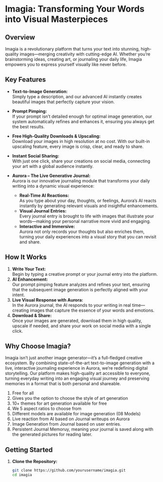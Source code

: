 # Imagia: Transforming Your Words into Visual Masterpieces

## Overview
Imagia is a revolutionary platform that turns your text into stunning, high-quality images—merging creativity with cutting-edge AI. Whether you’re brainstorming ideas, creating art, or journaling your daily life, Imagia empowers you to express yourself visually like never before.

## Key Features
- **Text-to-Image Generation:**  
  Simply type a description, and our advanced AI instantly creates beautiful images that perfectly capture your vision.

- **Prompt Pimping:**  
  If your prompt isn’t detailed enough for optimal image generation, our system automatically refines and enhances it, ensuring you always get the best results.

- **Free High-Quality Downloads & Upscaling:**  
  Download your images in high resolution at no cost. With our built-in upscaling feature, every image is crisp, clear, and ready to share.

- **Instant Social Sharing:**  
  With just one click, share your creations on social media, connecting your art with a global audience instantly.

- **Aurora – The Live Generative Journal:**  
  Aurora is our innovative journaling module that transforms your daily writing into a dynamic visual experience:
  - **Real-Time AI Reactions:**  
    As you type about your day, thoughts, or feelings, Aurora’s AI reacts instantly by generating relevant visuals and insightful enhancements.
  - **Visual Journal Entries:**  
    Every journal entry is brought to life with images that illustrate your words—making your personal narrative more vivid and engaging.
  - **Interactive and Immersive:**  
    Aurora not only records your thoughts but also enriches them, turning your daily experiences into a visual story that you can revisit and share.

## How It Works
1. **Write Your Text:**  
   Begin by typing a creative prompt or your journal entry into the platform.
2. **AI Enhancement:**  
   Our prompt pimping feature analyzes and refines your text, ensuring that the subsequent image generation is perfectly aligned with your intent.
3. **Live Visual Response with Aurora:**  
   In the Aurora journal, the AI responds to your writing in real time—creating images that capture the essence of your words and emotions.
4. **Download & Share:**  
   Once your images are generated, download them in high quality, upscale if needed, and share your work on social media with a single click.

## Why Choose Imagia?
Imagia isn’t just another image generator—it’s a full-fledged creative ecosystem. By combining state-of-the-art text-to-image generation with a live, interactive journaling experience in Aurora, we’re redefining digital storytelling. Our platform makes high-quality art accessible to everyone, turning everyday writing into an engaging visual journey and preserving memories in a format that is both personal and shareable.

1. Free for all
2. Gives you the option to choose the style of art generation
3. 10+ themes for art generation available for free
4. We 5 aspect ratios to choose from 
5. Different models are available for image generation (08 Models)
6. Live reaction from AI based on Journal writeups on Aurora
7. Image Generation from Journal based on user entries.
8. Persistent Journal Memoruy, meaning your journal is saved along with the generated pictures for reading later. 


## Getting Started
1. **Clone the Repository:**
   ```bash
   git clone https://github.com/yourusername/imagia.git
   cd imagia
